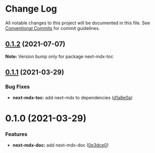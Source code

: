 # Change Log

All notable changes to this project will be documented in this file.
See [Conventional Commits](https://conventionalcommits.org) for commit guidelines.

## [0.1.2](https://github.com/arshad/next-mdx/compare/next-mdx-toc@0.1.1...next-mdx-toc@0.1.2) (2021-07-07)

**Note:** Version bump only for package next-mdx-toc





## [0.1.1](https://github.com/arshad/next-mdx/compare/next-mdx-toc@0.1.0...next-mdx-toc@0.1.1) (2021-03-29)


### Bug Fixes

* **next-mdx-toc:** add next-mdx to dependencies ([d1a8e0a](https://github.com/arshad/next-mdx/commit/d1a8e0a0bf38b17bc392fca448b218ceba6bf273))





# 0.1.0 (2021-03-29)


### Features

* **next-mdx-doc:** add next-mdx-doc ([0e3dce0](https://github.com/arshad/next-mdx/commit/0e3dce0d7f8accec6359f1dc0e2bfb03026d9890))
